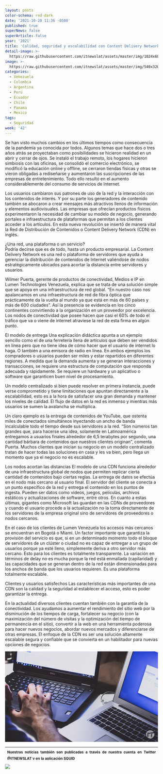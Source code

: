 ```yaml
---
layout: posts
color-schema: red-dark
date: '2021-10-20 11:36 -0500'
published: true
superNews: false
superArticle: false
year: '2021'
title: 'Calidad, seguridad y escalabilidad con Content Delivery Network (CDN)'
detail-image: >-
  https://raw.githubusercontent.com/itnewslat/assets/master/img/1024x680/seguridad-informatica-g.jpg
image: >-
  https://raw.githubusercontent.com/itnewslat/assets/master/img/540x320/seguridad-informatica-p.jpg
categories:
  - Venezuela
  - Colombia
  - Argentina
  - Perú
  - Ecuador
  - Chile
  - Panama
  - Mexico
tags:
  - Seguridad
week: '42'
---
```

Se han visto muchos cambios en los últimos tiempos como consecuencia de la pandemia ya conocida por todos. Algunos temas que hace dos o tres años atrás se proyectaban como posibilidades se hicieron realidad en un abrir y cerrar de ojos. Se instaló el trabajo remoto, los hogares hicieron simbiosis con las oficinas, se consolidó el comercio electrónico, se modificó la educación online y offline, se cerraron tiendas físicas y otras se vieron obligadas a rediseñarse y aumentaron las suscripciones de las empresas de entretenimiento. Todo ello resultó en el aumento considerablemente del consumo de servicios de Internet. 
 
Los usuarios cambiaron sus patrones de uso de la red y la interacción con los contenidos de interés. Y por su parte los generadores de contenido también se abocaron a crear mensajes más atractivos llenos de información y elementos audiovisuales. Las empresas que ofrecían productos físicos experimentaron la necesidad de cambiar su modelo de negocio, generando portales e infraestructura de plataformas que permitan a los clientes acceder a los artículos. En esta nueva revolución se insertó de manera vital la Red de Distribución de Contenidos o Content Delivery Network (CDN) en inglés.
 
¿Una red, una plataforma o un servicio?  
Podría decirse que es de todo, hasta un producto empresarial. La Content Delivery Network es una red o plataforma de servidores que ayuda a gerenciar la distribución de contenidos de Internet valiéndose de nodos estratégicamente ubicados para acortar la distancia entre servidores y usuarios.
 
Wilmer Puerta, gerente de productos de conectividad, Medios e IP en Lumen Technologies Venezuela, explica que se trata de una solución simple que se apoya en una infraestructura de red global. “En nuestro caso nos apalancamos en una infraestructura de red de fibra óptica que prácticamente da la vuelta al mundo ya que está en más de 60 países y más de 600 ciudades”. Así la presencia se evidencia en los cinco continentes convirtiendo a la organización en un proveedor por excelencia. Los nodos de conectividad que posee hacen que casi el 60% de todo el tráfico que va o viene de internet atraviese la red de esta firma en algún punto.
 
El modelo de entrega
Una explicación didáctica apunta a un ejemplo sencillo como el de una ferretería llena de artículos que deben ser vendidos en línea pero que no tiene idea de cómo hacer que el usuario de internet lo haga. O también a una emisora de radio en línea. En ambos ejemplos los compradores o usuarios pueden ser miles y estar repartidos en diferentes regiones.  A medida que la demanda aumenta y se generan interacciones y transacciones, se requiere una estructura de computación que responda adecuada y rápidamente. Se requiere un hardware y un aplicativo o software que garanticen buen nivel de procesamiento.
 
Un modelo centralizado si bien puede resolver en primera instancia, puede verse comprometido y tiene limitaciones que apuntan directamente a la escalabilidad, esto es a la hora de satisfacer una gran demanda y mantener los niveles de calidad. El flujo de datos en la red es inmenso y mientras más usuarios se sumen la avalancha se multiplica.
 
Un claro ejemplo es la entrega de contenidos de YouTube, que ostenta miles de conectados simultáneos inyectando un ancho de banda incalculable todo el tiempo desde sus servidores a la red. “Son números tan grandes que, para hacerse una idea, solamente en Latinoamérica entregamos a usuarios finales alrededor de 6,5 terabytes por segundo, una cantidad bárbara de contenidos que nuestros clientes originan”, comenta Puerta. Muchos clientes que inician su negocio en un modelo centralizado tratan de hacer todas las soluciones en casa y les va bien, pero llega un momento que ya el negocio no es escalable.
 
Los nodos acortan las distancias 
 El modelo de una CDN funciona alrededor de una infraestructura global de nodos que permiten replicar cierta cantidad de contenidos bajo ciertas reglas. La entrega de datos se efectúa en el nodo más cercano al usuario final. El servidor del cliente se conecta a un punto específico de la red y entrega el contenido en los puntos de ingesta. Pueden ser datos como videos, juegos, películas, archivos estáticos y actualizaciones de software, entre otros. En cuanto a estas últimas, gigantes como Microsoft las guardan en las CDNs de proveedores y cuando el usuario procede a la actualización no la toma directamente de los servidores de la empresa original sino de servidores de proveedores o nodos cercanos.
 
En el caso de los clientes de Lumen Venezuela los accesos más cercanos se encuentran en Bogotá o Miami. Un factor importante que garantiza la provisión del servicio es que, si en un determinado momento todo el bloque de servidores de un clúster o ciudad no es capaz de entregar a un grupo de usuarios porque ya esté lleno, simplemente deriva a otro servidor más cercano. Esto para los clientes es totalmente transparente. La variación en términos de delay no es mucha porque la red está enmallada (capilaridad) y las capacidades que se generan dentro de la red están dimensionadas para los anchos de banda que los usuarios requieren. Es una plataforma totalmente escalable.
 
Clientes y usuarios satisfechos
Las características más importantes de una CDN son la calidad y la seguridad al establecer el acceso, esto es poder garantizar la entrega.
 
En la actualidad diversos clientes cuentan también con la garantía de la conectividad. Los ayudamos a aumentar el rendimiento del sitio web por la disminución de los tiempos de carga, fortalecer su negocio (con la maximización del número de visitas y la optimización del tiempo de permanencia en el sitio), convertir a la web en una herramienta poderosa para hacer nuevos negocios, abordar nuevos mercados y diferenciarse de otras empresas. El enfoque de la CDN es ser una solución altamente escalable segura y confiable que se convierta en un habilitador para nuevas opciones de negocios.

![](https://raw.githubusercontent.com/itnewslat/assets/master/img/540x320/seguridad-informatica-p.jpg)

<table style="height: 42px;" width="569">
<tbody>
<tr>
<td style="text-align: justify;"><sub><strong>Nuestras noticias también son publicadas a través de nuestra cuenta en Twitter <a href="https://twitter.com/itnewslat?lang=es">@ITNEWSLAT</a> y en la aplicación <a href="https://squidapp.co/en/">SQUID</a></strong></sub></td>
</tr>
</tbody>
</table>

<img src="https://tracker.metricool.com/c3po.jpg?hash=56f88a41e39ab42c063cc51676587a04"/>